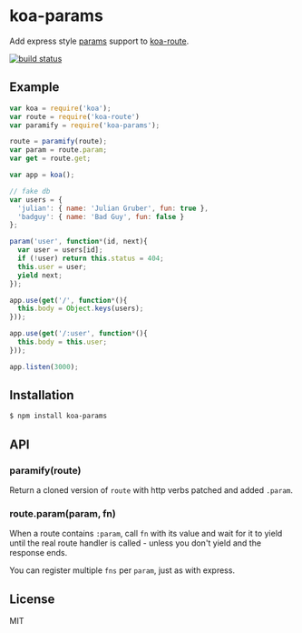 
# koa-params

  Add express style [params](http://expressjs.com/api.html#app.param)
support to [koa-route](https://github.com/koajs/route).

  [![build status](https://secure.travis-ci.org/segmentio/koa-params.png)](http://travis-ci.org/segmentio/koa-params)

## Example

```js
var koa = require('koa');
var route = require('koa-route')
var paramify = require('koa-params');

route = paramify(route);
var param = route.param;
var get = route.get;

var app = koa();

// fake db
var users = {
  'julian': { name: 'Julian Gruber', fun: true },
  'badguy': { name: 'Bad Guy', fun: false }
};

param('user', function*(id, next){
  var user = users[id];
  if (!user) return this.status = 404;
  this.user = user;
  yield next;
});

app.use(get('/', function*(){
  this.body = Object.keys(users);
}));

app.use(get('/:user', function*(){
  this.body = this.user;
}));

app.listen(3000);
```

## Installation

```bash
$ npm install koa-params
```

## API

### paramify(route)

  Return a cloned version of `route` with http verbs patched and added `.param`.

### route.param(param, fn)

  When a route contains `:param`, call `fn` with its value and wait for it to
yield until the real route handler is called - unless you don't yield and the
response ends.

  You can register multiple `fns` per `param`, just as with express.

## License

  MIT
